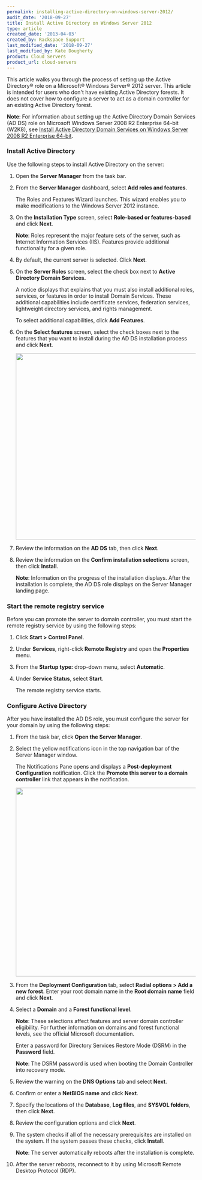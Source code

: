 ```yaml
---
permalink: installing-active-directory-on-windows-server-2012/
audit_date: '2018-09-27'
title: Install Active Directory on Windows Server 2012
type: article
created_date: '2013-04-03'
created_by: Rackspace Support
last_modified_date: '2018-09-27'
last_modified_by: Kate Dougherty
product: Cloud Servers
product_url: cloud-servers
---
```


This article walks you through the process of setting up the Active
Directory&reg; role on a Microsoft&reg; Windows Server&reg; 2012 server.
This article is intended for users who don't have existing Active Directory
forests. It does not cover how to configure a server to act as a domain
controller for an existing Active Directory forest.

**Note**: For information about setting up the Active Directory Domain
Services (AD DS) role on Microsoft Windows Server 2008 R2 Enterprise 64-bit
(W2K8), see [Install Active Directory Domain Services on Windows Server 2008
R2 Enterprise
64-bit](/how-to/installing-active-directory-domain-services-on-windows-server-2008-r2-enterprise-64-bit).

### Install Active Directory

Use the following steps to install Active Directory on the server:

1. Open the **Server Manager** from the task bar.

2. From the **Server Manager** dashboard, select **Add roles and features**.

    The Roles and Features Wizard launches. This wizard enables you to
    make modifications to the Windows Server 2012 instance.

3. On the **Installation Type** screen, select **Role-based or
   features-based** and click **Next**.

    **Note**: Roles represent the major feature sets of the server, such as
    Internet Information Services (IIS). Features provide additional
    functionality for a given role.

4. By default, the current server is selected. Click **Next**.

5. On the **Server Roles** screen, select the check box next to **Active
   Directory Domain Services.**

    A notice displays that explains that you must also install additional
    roles, services, or features in order to install Domain Services. These
    additional capabilities include certificate services, federation services,
    lightweight directory services, and rights management.

    To select additional capabilities, click **Add Features**.

6. On the **Select features** screen, select the check boxes next to the
   features that you want to install during the AD DS installation process and
   click **Next**.

    <img src="{% asset_path cloud-servers/installing-active-directory-on-windows-server-2012/features_0.png %}" width="700" height="496" />

7. Review the information on the **AD DS** tab, then click **Next**.

8. Review the information on the **Confirm installation selections** screen,
   then click **Install**.

    **Note**: Information on the progress of the installation displays.
    After the installation is complete, the AD DS role displays on the Server
    Manager landing page.

### Start the remote registry service

Before you can promote the server to domain controller, you must start the
remote registry service by using the following steps:

1. Click **Start > Control Panel**.

2. Under **Services**, right-click **Remote Registry** and open the
   **Properties** menu.

3. From the **Startup type:** drop-down menu, select **Automatic**.

4. Under **Service Status**, select **Start**.

    The remote registry service starts.

### Configure Active Directory

After you have installed the AD DS role, you must configure the server
for your domain by using the following steps:

1. From the task bar, click **Open the Server Manager**.

2. Select the yellow notifications icon in the top navigation bar of the
   Server Manager window.

    The Notifications Pane opens and displays a **Post-deployment
    Configuration** notification. Click the **Promote this server to a domain
    controller** link that appears in the notification.

    <img src="{% asset_path cloud-servers/installing-active-directory-on-windows-server-2012/promote.png %}" width="705" height="502" />

3. From the **Deployment Configuration** tab, select **Radial options > Add a
   new forest**. Enter your root domain name in the **Root domain name** field
   and click **Next**.

4. Select a **Domain** and a **Forest functional level**.

    **Note**: These selections affect features and server domain controller
    eligibility. For further information on domains and forest functional
    levels, see the official Microsoft documentation.

    Enter a password for Directory Services Restore Mode (DSRM) in the
    **Password** field.

    **Note**: The DSRM password is used when booting the Domain Controller
    into recovery mode.

5. Review the warning on the **DNS Options** tab and select **Next**.

6. Confirm or enter a **NetBIOS name** and click **Next**.

7. Specify the locations of the **Database**, **Log files**, and **SYSVOL
   folders**, then click **Next**.

8. Review the configuration options and click **Next**.

9. The system checks if all of the necessary prerequisites are installed on
   the system. If the system passes these checks, click **Install**.

    **Note**: The server automatically reboots after the installation is
    complete.

10. After the server reboots, reconnect to it by using Microsoft Remote Desktop
    Protocol (RDP).
